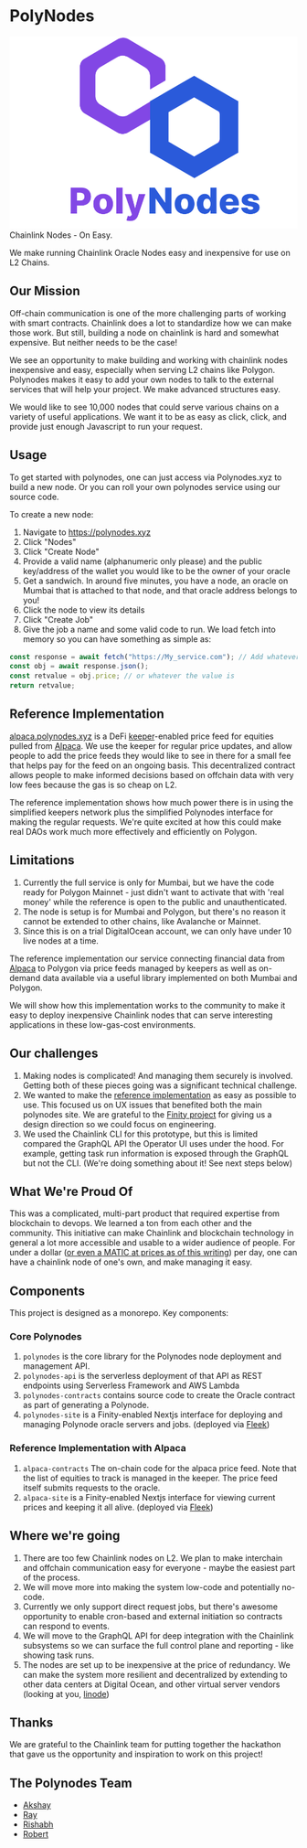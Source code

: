 # PolyNodes
![alt text](assets/Polynodes%20logo.png)
Chainlink Nodes - On Easy. 

We make running Chainlink Oracle Nodes easy and inexpensive for use on L2 Chains. 
## Our Mission
Off-chain communication is one of the more challenging parts of working with smart contracts. Chainlink does a lot to standardize how we can make those work. But still, building a node on chainlink is hard and somewhat expensive. But neither needs to be the case!  

We see an opportunity to make building and working with chainlink nodes inexpensive and easy, especially when serving L2 chains like Polygon. Polynodes makes it easy to add your own nodes to talk to the external services that will help your project. We make advanced structures easy. 

We would like to see 10,000 nodes that could serve various chains on a variety of useful applications. We want it to be as easy as click, click, and provide just enough Javascript to run your request. 

## Usage

To get started with polynodes, one can just access via Polynodes.xyz to build a new node. Or you can roll your own polynodes service using our source code. 

To create a new node:
1. Navigate to https://polynodes.xyz
2. Click "Nodes"
3. Click "Create Node"
4. Provide a valid name (alphanumeric only please) and the public key/address of the wallet you would like to be the owner of your oracle
5. Get a sandwich. In around five minutes, you have a node, an oracle on Mumbai that is attached to that node, and that oracle address belongs to you! 
6. Click the node to view its details
7. Click "Create Job"
8. Give the job a name and some valid code to run. We load fetch into memory so you can have something as simple as:
```javascript
const response = await fetch("https://My_service.com"); // Add whatever header or other info in the second argument
const obj = await response.json();
const retvalue = obj.price; // or whatever the value is
return retvalue;
```

## Reference Implementation
[alpaca.polynodes.xyz](https://alpaca.polynodes.xyz) is a DeFi [keeper](https://docs.chain.link/docs/chainlink-keepers/introduction/)-enabled price feed for equities pulled from [Alpaca](https://alpaca.markets). We use the keeper for regular price updates, and allow people to add the price feeds they would like to see in there for a small fee that helps pay for the feed on an ongoing basis. This decentralized contract allows people to make informed decisions based on offchain data with very low fees because the gas is so cheap on L2.

The reference implementation shows how much power there is in using the simplified keepers network plus the simplified Polynodes interface for making the regular requests. We're quite excited at how this could make real DAOs work much more effectively and efficiently on Polygon. 

## Limitations
1. Currently the full service is only for Mumbai, but we have the code ready for Polygon Mainnet - just didn't want to activate that with 'real money' while the reference is open to the public and unauthenticated. 
2. The node is setup is for Mumbai and Polygon, but there's no reason it cannot be extended to other chains, like Avalanche or Mainnet. 
3. Since this is on a trial DigitalOcean account, we can only have under 10 live nodes at a time. 

The reference implementation our service connecting financial data from [Alpaca](https://alpaca.market) to Polygon via price feeds managed by keepers as well as on-demand data available via a useful library implemented on both Mumbai and Polygon.

We will show how this implementation works to the community to make it easy to deploy inexpensive Chainlink nodes that can serve interesting applications in these low-gas-cost environments. 

## Our challenges
1. Making nodes is complicated! And managing them securely is involved. Getting both of these pieces going was a significant technical challenge. 
2. We wanted to make the [reference implementation](https://alpaca.polynodes.xyz) as easy as possible to use. This focused us on UX issues that benefited both the main polynodes site. We are grateful to the [Finity project](https://finity.polygon.technology) for giving us a design direction so we could focus on engineering. 
3. We used the Chainlink CLI for this prototype, but this is limited compared the GraphQL API the Operator UI uses under the hood. For example, getting task run information is exposed through the GraphQL but not the CLI. (We're doing something about it! See next steps below)

## What We're Proud Of
This was a complicated, multi-part product that required expertise from blockchain to devops. We learned a ton from each other and the community. This initiative can make Chainlink and blockchain technology in general a lot more accessible and usable to a wider audience of people. For under a dollar ([or even a MATIC at prices as of this writing](https://coinmarketcap.com/currencies/polygon/)) per day, one can have a chainlink node of one's own, and make managing it easy. 

## Components
This project is designed as a monorepo. Key components:

### Core Polynodes
1. `polynodes` is the core library for the Polynodes node deployment and management API. 
2. `polynodes-api` is the serverless deployment of that API as REST endpoints using Serverless Framework and AWS Lambda
3. `polynodes-contracts` contains source code to create the Oracle contract as part of generating a Polynode. 
4. `polynodes-site` is a Finity-enabled Nextjs interface for deploying and managing Polynode oracle servers and jobs. (deployed via [Fleek](https://fleek.co))

### Reference Implementation with Alpaca
1. `alpaca-contracts` The on-chain code for the alpaca price feed. Note that the list of equities to track is managed in the keeper. The price feed itself submits requests to the oracle.
2. `alpaca-site` is a Finity-enabled Nextjs interface for viewing current prices and keeping it all alive. (deployed via [Fleek](https://fleek.co))

## Where we're going
1. There are too few Chainlink nodes on L2. We plan to make interchain and offchain communication easy for everyone - maybe the easiest part of the process. 
2. We will move more into making the system low-code and potentially no-code. 
3. Currently we only support direct request jobs, but there's awesome opportunity to enable cron-based and external initiation so contracts can respond to events. 
4. We will move to the GraphQL API for deep integration with the Chainlink subsystems so we can surface the full control plane and reporting - like showing task runs.
5. The nodes are set up to be inexpensive at the price of redundancy. We can make the system more resilient and decentralized by extending to other data centers at Digital Ocean, and other virtual server vendors (looking at you, [linode](https://linode.com))
## Thanks
We are grateful to the Chainlink team for putting together the hackathon that gave us the opportunity and inspiration to work on this project! 

## The Polynodes Team
* [Akshay](https://github.com/akshay-rakheja)
* [Ray](https://github.com/rhdeck)
* [Rishabh](https://github.com/rishbruh)
* [Robert](https://github.com/robertreinhart)
